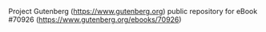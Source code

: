 Project Gutenberg (https://www.gutenberg.org) public repository for
eBook #70926 (https://www.gutenberg.org/ebooks/70926)
